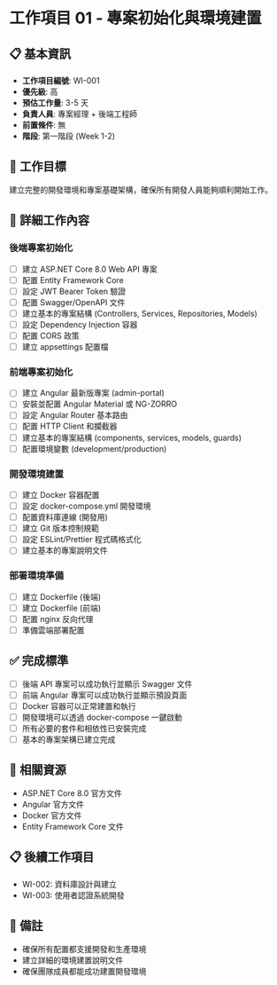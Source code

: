 # 工作項目 01 - 專案初始化與環境建置

## 📋 基本資訊
- **工作項目編號**: WI-001
- **優先級**: 高
- **預估工作量**: 3-5 天
- **負責人員**: 專案經理 + 後端工程師
- **前置條件**: 無
- **階段**: 第一階段 (Week 1-2)

## 🎯 工作目標
建立完整的開發環境和專案基礎架構，確保所有開發人員能夠順利開始工作。

## 📝 詳細工作內容

### 後端專案初始化
- [ ] 建立 ASP.NET Core 8.0 Web API 專案
- [ ] 配置 Entity Framework Core
- [ ] 設定 JWT Bearer Token 驗證
- [ ] 配置 Swagger/OpenAPI 文件
- [ ] 建立基本的專案結構 (Controllers, Services, Repositories, Models)
- [ ] 設定 Dependency Injection 容器
- [ ] 配置 CORS 政策
- [ ] 建立 appsettings 配置檔

### 前端專案初始化
- [ ] 建立 Angular 最新版專案 (admin-portal)
- [ ] 安裝並配置 Angular Material 或 NG-ZORRO
- [ ] 設定 Angular Router 基本路由
- [ ] 配置 HTTP Client 和攔截器
- [ ] 建立基本的專案結構 (components, services, models, guards)
- [ ] 配置環境變數 (development/production)

### 開發環境建置
- [ ] 建立 Docker 容器配置
- [ ] 設定 docker-compose.yml 開發環境
- [ ] 配置資料庫連線 (開發用)
- [ ] 建立 Git 版本控制規範
- [ ] 設定 ESLint/Prettier 程式碼格式化
- [ ] 建立基本的專案說明文件

### 部署環境準備
- [ ] 建立 Dockerfile (後端)
- [ ] 建立 Dockerfile (前端)
- [ ] 配置 nginx 反向代理
- [ ] 準備雲端部署配置

## ✅ 完成標準
- [ ] 後端 API 專案可以成功執行並顯示 Swagger 文件
- [ ] 前端 Angular 專案可以成功執行並顯示預設頁面
- [ ] Docker 容器可以正常建置和執行
- [ ] 開發環境可以透過 docker-compose 一鍵啟動
- [ ] 所有必要的套件和相依性已安裝完成
- [ ] 基本的專案架構已建立完成

## 🔗 相關資源
- ASP.NET Core 8.0 官方文件
- Angular 官方文件
- Docker 官方文件
- Entity Framework Core 文件

## 📋 後續工作項目
- WI-002: 資料庫設計與建立
- WI-003: 使用者認證系統開發

## 📝 備註
- 確保所有配置都支援開發和生產環境
- 建立詳細的環境建置說明文件
- 確保團隊成員都能成功建置開發環境
